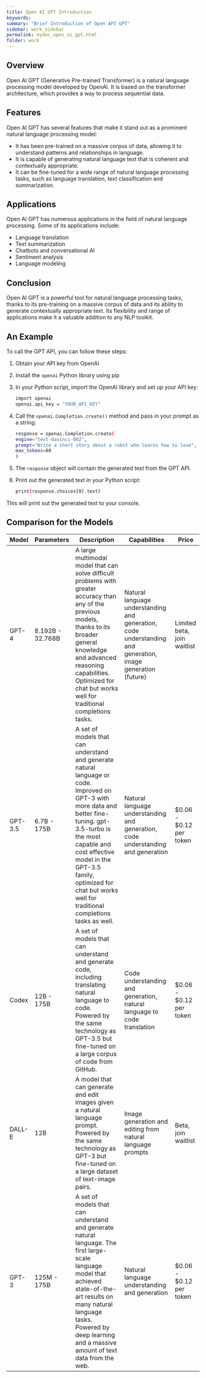 ```yaml
---
title: Open AI GPT Introduction
keywords:
summary: "Brief Introduction of Open API GPT"
sidebar: work_sidebar
permalink: mydoc_open_ai_gpt.html
folder: work
---
```


## Overview

Open AI GPT (Generative Pre-trained Transformer) is a natural language processing model developed by OpenAI. It is based on the transformer architecture, which provides a way to process sequential data. 

## Features

Open AI GPT has several features that make it stand out as a prominent natural language processing model:

- It has been pre-trained on a massive corpus of data, allowing it to understand patterns and relationships in language.
- It is capable of generating natural language text that is coherent and contextually appropriate.
- It can be fine-tuned for a wide range of natural language processing tasks, such as language translation, text classification and summarization.

## Applications

Open AI GPT has numerous applications in the field of natural language processing. Some of its applications include:

- Language translation
- Text summarization
- Chatbots and conversational AI
- Sentiment analysis
- Language modeling

## Conclusion

Open AI GPT is a powerful tool for natural language processing tasks, thanks to its pre-training on a massive corpus of data and its ability to generate contextually appropriate text. Its flexibility and range of applications make it a valuable addition to any NLP toolkit.

## An Example

To call the GPT API, you can follow these steps:

1. Obtain your API key from OpenAI
2. Install the `openai` Python library using pip
3. In your Python script, import the OpenAI library and set up your API key:

    ```bash
    import openai
    openai.api_key = "YOUR_API_KEY"
    ```

4. Call the `openai.Completion.create()` method and pass in your prompt as a string:

    ```bash
    response = openai.Completion.create(
    engine="text-davinci-002",
    prompt="Write a short story about a robot who learns how to love",
    max_tokens=60
    )
    ```

5. The `response` object will contain the generated text from the GPT API.

6. Print out the generated text in your Python script:

    ```bash
    print(response.choices[0].text)
    ```

This will print out the generated text to your console.

## Comparison for the Models

| Model | Parameters | Description | Capabilities | Price |
| ----- | ---------- | ----------- | ------------ | ----- |
| GPT-4 | 8.192B - 32.768B | A large multimodal model that can solve difficult problems with greater accuracy than any of the previous models, thanks to its broader general knowledge and advanced reasoning capabilities. Optimized for chat but works well for traditional completions tasks. | Natural language understanding and generation, code understanding and generation, image generation (future) | Limited beta, join waitlist |
| GPT-3.5 | 6.7B - 175B | A set of models that can understand and generate natural language or code. Improved on GPT-3 with more data and better fine-tuning. gpt-3.5-turbo is the most capable and cost effective model in the GPT-3.5 family, optimized for chat but works well for traditional completions tasks as well. | Natural language understanding and generation, code understanding and generation | $0.06 - $0.12 per token |
| Codex | 12B - 175B | A set of models that can understand and generate code, including translating natural language to code. Powered by the same technology as GPT-3.5 but fine-tuned on a large corpus of code from GitHub. | Code understanding and generation, natural language to code translation | $0.06 - $0.12 per token |
| DALL-E | 12B | A model that can generate and edit images given a natural language prompt. Powered by the same technology as GPT-3 but fine-tuned on a large dataset of text-image pairs. | Image generation and editing from natural language prompts | Beta, join waitlist |
| GPT-3 | 125M - 175B | A set of models that can understand and generate natural language. The first large-scale language model that achieved state-of-the-art results on many natural language tasks. Powered by deep learning and a massive amount of text data from the web. | Natural language understanding and generation | $0.06 - $0.12 per token |